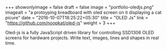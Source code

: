 +++
showonlyimage = false
draft = false
image = "portfolio-oledjs.png"
imagealt = "a protoyping breadboard with oled screen on it displaying a cat picure"
date = "2016-10-07T18:25:22+05:30"
title = "OLED Js"
link = "https://github.com/noopkat/oled-js"
weight = 3
+++

Oled-js is a fully JavaScript driven library for controlling SSD1306 OLED screens for hardware projects. Write text, images, lines and shapes in real time.
